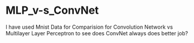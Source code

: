 # MLP_v-s_ConvNet
I have used Mnist Data for Comparision for Convolution Network vs Multilayer Layer Perceptron to see does ConvNet always does better job?
